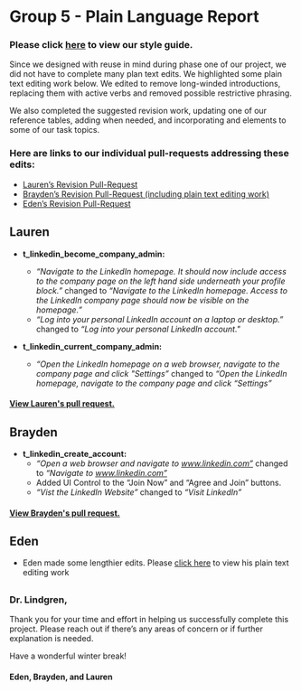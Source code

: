 # Group 5 - Plain Language Report

### Please click [here](https://docs.google.com/document/d/1VToAJsee-PwdmiTQ_LR2RuTbwosypRLkgHy9D8_o42k/edit?usp=sharing) to view our style guide. 

Since we designed with reuse in mind during phase one of our project, we did not have to complete many plan text edits. We highlighted some plain text editing work below. We edited to remove long-winded introductions, replacing them with active verbs and removed possible restrictive phrasing.

We also completed the suggested revision work, updating one of our reference tables, adding <uicontrol> when needed, and incorporating <result> and <stepresult> elements to some of our task topics. 

### Here are links to our individual pull-requests addressing these edits:

- [Lauren’s Revision Pull-Request](https://github.com/ENG517/Topic-Model-5/pull/22)
- [Brayden’s Revision Pull-Request (including plain text editing work)](https://github.com/ENG517/Topic-Model-5/pull/24)
- [Eden’s Revision Pull-Request](https://github.com/ENG517/Topic-Model-5/pull/25)

## Lauren
- **t_linkedin_become_company_admin:**
    - *“Navigate to the LinkedIn homepage. It should now include access to the company page on the left hand side underneath your profile block.”* changed to *“Navigate to the LinkedIn homepage. Access to the LinkedIn company page should now be visible on the homepage.”*
    - *“Log into your personal LinkedIn account on a laptop or desktop.”* changed to *“Log into your personal LinkedIn account."*

- **t_linkedin_current_company_admin:**
    - *“Open the LinkedIn homepage on a web browser, navigate to the company page and click "Settings”* changed to *“Open the LinkedIn homepage, navigate to the company page and click “Settings”*

#### [View Lauren's pull request.](https://github.com/ENG517/Topic-Model-5/pull/23)

## Brayden
- **t_linkedin_create_account:**
    - *“Open a web browser and navigate to www.linkedin.com”* changed to *“Navigate to www.linkedin.com”*
    - Added UI Control to the “Join Now” and “Agree and Join” buttons. 
    - *“Vist the LinkedIn Website”* changed to *“Visit LinkedIn”*

#### [View Brayden's pull request.](https://github.com/ENG517/Topic-Model-5/pull/24)


## Eden

- Eden made some lengthier edits. Please [click here](https://github.com/ENG517/Topic-Model-5/pull/26) to view his plain text editing work

##
### Dr. Lindgren,
Thank you for your time and effort in helping us successfully complete this project. Please reach out if there’s any areas of concern or if further explanation is needed. 

Have a wonderful winter break!

#### Eden, Brayden, and Lauren


